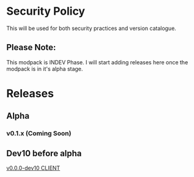 # Security Policy

This will be used for both security practices and version catalogue.

## Please Note:

This modpack is INDEV Phase. I will start adding releases here once the modpack is in it's alpha stage.

# Releases

## Alpha

### v0.1.x (Coming Soon)

## Dev10 before alpha

[v0.0.0-dev10 CLIENT](https://github.com/Nrmot-GithubRepo/Project-CBT/releases/download/v0.0.0-dev10/Project.CBT-DEV.zip)

